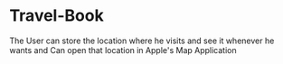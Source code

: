 # Travel-Book
The User can store the location where he visits and see it whenever he wants and Can open that location in Apple's Map Application
